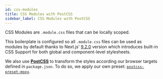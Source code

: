 ```yaml
---
id: css-modules
title: CSS Modules with PostCSS
sidebar_label: CSS Modules with PostCSS
---
```


CSS Modules are `.module.css` files that can be locally scoped.

This boilerplate is configured so all `.module.css` files can be used as modules by default thanks to Next.js' [9.2.0](https://nextjs.org/blog/next-9-2) version which introduces built-in CSS Support for both global and component-level stylesheets.

We also use [**PostCSS**](https://postcss.org/) to transform the styles according our browser targets defined in `package.json`. To do so, we apply our own preset: [`postcss-preset-moxy`](https://github.com/moxystudio/postcss-preset-moxy).
